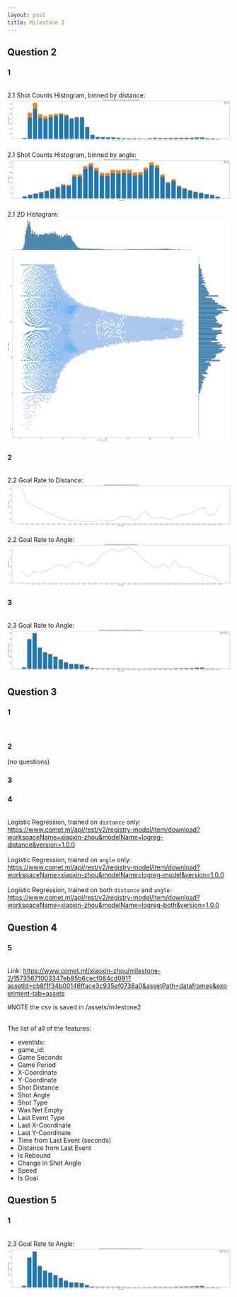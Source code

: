 ```yaml
---
layout: post
title: Milestone 2
---
```


## Question 2
### 1
<br />2.1 Shot Counts Histogram, binned by distance:
<br />
![screenshot](assets/milestone2/q2_1.png)
<br />
<br />2.1 Shot Counts Histogram, binned by angle:
<br />
![screenshot](assets/milestone2/q2_1_angle.png)
<br />
<br />2.1 2D Histogram:
<br />
![screenshot](assets/milestone2/q2_1_2d.png)
<br />

### 2
<br />2.2 Goal Rate to Distance:
<br />
![screenshot](assets/milestone2/q2_2.png)
<br />
<br />2.2 Goal Rate to Angle:
<br />
![screenshot](assets/milestone2/q2_2_angle.png)
<br />

### 3
<br />2.3 Goal Rate to Angle:
<br />
![screenshot](assets/milestone2/q2_3.png)
<br />

## Question 3
### 1
<br />

### 2
(no questions)

### 3

### 4
<br />Logistic Regression, trained on `distance` only: https://www.comet.ml/api/rest/v2/registry-model/item/download?workspaceName=xiaoxin-zhou&modelName=logreg-distance&version=1.0.0
<br />
<br />Logistic Regression, trained on `angle` only: https://www.comet.ml/api/rest/v2/registry-model/item/download?workspaceName=xiaoxin-zhou&modelName=logreg-model&version=1.0.0
<br />
<br />Logistic Regression, trained on both `distance` and `angle`: https://www.comet.ml/api/rest/v2/registry-model/item/download?workspaceName=xiaoxin-zhou&modelName=logreg-both&version=1.0.0
<br />

## Question 4
### 5
<br />Link: https://www.comet.ml/xiaoxin-zhou/milestone-2/15735671003347eb85b6cecf084cd091?assetId=cb8f1f34b00146fface3c935ef0738a0&assetPath=dataframes&experiment-tab=assets


#NOTE the csv is saved in /assets/milestone2

<br />The list of all of the features:
- eventIdx:
- game_id:
- Game Seconds
- Game Period
- X-Coordinate
- Y-Coordinate
- Shot Distance
- Shot Angle
- Shot Type
- Was Net Empty
- Last Event Type
- Last X-Coordinate
- Last Y-Coordinate
- Time from Last Event (seconds) 
- Distance from Last Event
- Is Rebound
- Change in Shot Angle
- Speed
- Is Goal

## Question 5
### 1
<br />2.3 Goal Rate to Angle:
<br />
![screenshot](assets/milestone2/q2_3.png)
<br />